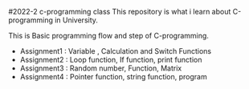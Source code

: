 #2022-2 c-programming class
This repository is what i learn about C-programming in University.

This is Basic programming flow and step of C-programming.

- Assignment1 : Variable , Calculation and Switch Functions
- Assignment2 : Loop function, If function, print function
- Assignment3 : Random number, Function, Matrix
- Assignment4 : Pointer function, string function, program